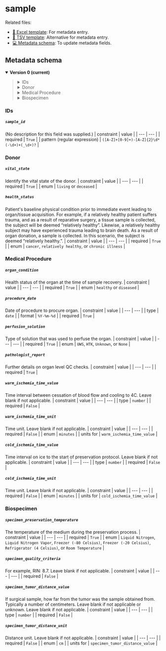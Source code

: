 # sample

Related files:

- [📝 Excel template](https://raw.githubusercontent.com/hubmapconsortium/ingest-validation-tools/master/docs/sample/sample.xlsx): For metadata entry.
- [📝 TSV template](https://raw.githubusercontent.com/hubmapconsortium/ingest-validation-tools/master/docs/sample/sample.tsv): Alternative for metadata entry.
- [💻 Metadata schema](https://github.com/hubmapconsortium/ingest-validation-tools/edit/master/src/ingest_validation_tools/table-schemas/sample.yaml): To update metadata fields.






## Metadata schema


<details open="true"><summary><b>Version 0 (current)</b></summary>

<blockquote>

<details><summary>IDs</summary>

[`sample_id`](#sample_id)<br>

</details>
<details><summary>Donor</summary>

[`vital_state`](#vital_state)<br>
[`health_status`](#health_status)<br>

</details>
<details><summary>Medical Procedure</summary>

[`organ_condition`](#organ_condition)<br>
[`procedure_date`](#procedure_date)<br>
[`perfusion_solution`](#perfusion_solution)<br>
[`pathologist_report`](#pathologist_report)<br>
[`warm_ischemia_time_value`](#warm_ischemia_time_value)<br>
[`warm_ischemia_time_unit`](#warm_ischemia_time_unit)<br>
[`cold_ischemia_time_value`](#cold_ischemia_time_value)<br>
[`cold_ischemia_time_unit`](#cold_ischemia_time_unit)<br>

</details>
<details><summary>Biospecimen</summary>

[`specimen_preservation_temperature`](#specimen_preservation_temperature)<br>
[`specimen_quality_criteria`](#specimen_quality_criteria)<br>
[`specimen_tumor_distance_value`](#specimen_tumor_distance_value)<br>
[`specimen_tumor_distance_unit`](#specimen_tumor_distance_unit)<br>
</details>

</blockquote>

### IDs

##### `sample_id`
(No description for this field was supplied.)
| constraint | value |
| --- | --- |
| required | `True` |
| pattern (regular expression) | `([A-Z]+[0-9]+)-[A-Z]{2}\d*(-\d+)+(_\d+)?` |

### Donor

##### `vital_state`
Identify the vital state of the donor.
| constraint | value |
| --- | --- |
| required | `True` |
| enum | `living` or `deceased` |

##### `health_status`
Patient's baseline physical condition prior to immediate event leading to organ/tissue acquisition. For example, if a relatively healthy patient suffers trauma, and as a result of reparative surgery, a tissue sample is collected, the subject will be deemed “relatively healthy”.   Likewise, a relatively healthy subject may have experienced trauma leading to brain death.  As a result of organ donation, a sample is collected.  In this scenario, the subject is deemed “relatively healthy.”.
| constraint | value |
| --- | --- |
| required | `True` |
| enum | `cancer`, `relatively healthy`, or `chronic illness` |

### Medical Procedure

##### `organ_condition`
Health status of the organ at the time of sample recovery.
| constraint | value |
| --- | --- |
| required | `True` |
| enum | `healthy` or `diseased` |

##### `procedure_date`
Date of procedure to procure organ.
| constraint | value |
| --- | --- |
| type | `date` |
| format | `%Y-%m-%d` |
| required | `True` |

##### `perfusion_solution`
Type of solution that was used to perfuse the organ.
| constraint | value |
| --- | --- |
| required | `True` |
| enum | `UWS`, `HTK`, `Unknown`, or `None` |

##### `pathologist_report`
Further details on organ level QC checks.
| constraint | value |
| --- | --- |
| required | `True` |

##### `warm_ischemia_time_value`
Time interval between cessation of blood flow and cooling to 4C. Leave blank if not applicable.
| constraint | value |
| --- | --- |
| type | `number` |
| required | `False` |

##### `warm_ischemia_time_unit`
Time unit. Leave blank if not applicable.
| constraint | value |
| --- | --- |
| required | `False` |
| enum | `minutes` |
| units for | `warm_ischemia_time_value` |

##### `cold_ischemia_time_value`
Time interval on ice to the start of preservation protocol. Leave blank if not applicable.
| constraint | value |
| --- | --- |
| type | `number` |
| required | `False` |

##### `cold_ischemia_time_unit`
Time unit. Leave blank if not applicable.
| constraint | value |
| --- | --- |
| required | `False` |
| enum | `minutes` |
| units for | `cold_ischemia_time_value` |

### Biospecimen

##### `specimen_preservation_temperature`
The temperature of the medium during the preservation process.
| constraint | value |
| --- | --- |
| required | `True` |
| enum | `Liquid Nitrogen`, `Liquid Nitrogen Vapor`, `Freezer (-80 Celsius)`, `Freezer (-20 Celsius)`, `Refrigerator (4 Celsius)`, or `Room Temperature` |

##### `specimen_quality_criteria`
For example, RIN: 8.7. Leave blank if not applicable.
| constraint | value |
| --- | --- |
| required | `False` |

##### `specimen_tumor_distance_value`
If surgical sample, how far from the tumor was the sample obtained from. Typically a number of centimeters. Leave blank if not applicable or unknown. Leave blank if not applicable.
| constraint | value |
| --- | --- |
| type | `number` |
| required | `False` |

##### `specimen_tumor_distance_unit`
Distance unit. Leave blank if not applicable.
| constraint | value |
| --- | --- |
| required | `False` |
| enum | `cm` |
| units for | `specimen_tumor_distance_value` |

</details>

